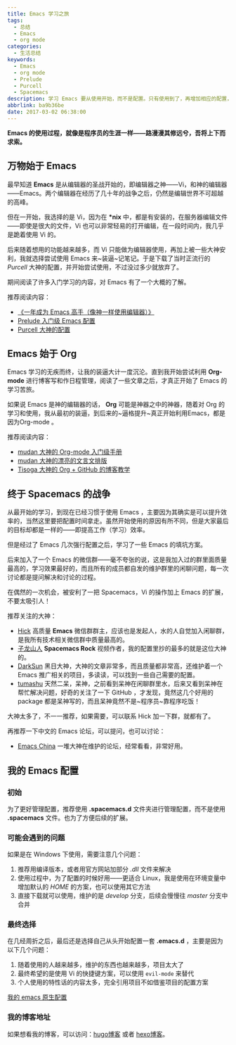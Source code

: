 ```yaml
---
title: Emacs 学习之旅
tags:
  - 总结
  - Emacs
  - org mode
categories:
  - 生活总结
keywords:
  - Emacs
  - org mode
  - Prelude
  - Purcell
  - Spacemacs
description: 学习 Emacs 要从使用开始，而不是配置。只有使用到了，再增加相应的配置，才是最好的配置。
abbrlink: ba9b36be
date: 2017-03-02 06:38:00
---
```


**Emacs 的使用过程，就像是程序员的生涯一样——路漫漫其修远兮，吾将上下而求索。**


## 万物始于 Emacs

最早知道 **Emacs** 是从编辑器的圣战开始的，即编辑器之神——Vi，和神的编辑器——Emacs。两个编辑器在经历了几十年的战争之后，仍然是编辑世界不可超越的高峰。

但在一开始，我选择的是 Vi，因为在 **\*nix** 中，都是有安装的，在服务器编辑文件——即使是很大的文件，Vi 也可以非常轻易的打开编辑，在一段时间内，我几乎是跪着使用 Vi 的。

后来随着想用的功能越来越多，而 Vi 只能做为编辑器使用，再加上被一些大神安利，我就选择尝试使用 Emacs 来~装逼~记笔记。于是下载了当时正流行的 _Purcell_ 大神的配置，并开始尝试使用，不过没过多少就放弃了。

期间阅读了许多入门学习的内容，对 Emacs 有了一个大概的了解。

推荐阅读内容：

- [《一年成为 Emacs 高手（像神一样使用编辑器）》](https://github.com/redguardtoo/mastering-emacs-in-one-year-guide/blob/master/guide-zh.org)
- [Prelude 入门级 Emacs 配置](https://github.com/bbatsov/prelude)
- [Purcell 大神的配置](https://github.com/purcell/emacs.d)

## Emacs 始于 Org

Emacs 学习的无疾而终，让我的装逼大计一度沉沦。直到我开始尝试利用 **Org-mode** 进行博客写和作日程管理，阅读了一些文章之后，才真正开始了 Emacs 的学习苦旅。

如果说 Emacs 是神的编辑器的话， **Org** 可能是神器之中的神器，随着对 Org 的学习和使用，我从最初的装逼，到后来的~逼格提升~真正开始利用Emacs，都是因为Org-mode 。

推荐阅读内容：

- [mudan 大神的 Org-mode 入门级手册](https://github.com/mudan/mudan.github.io/blob/master/Emacs/The%5FOrg%5FManual/The%5FOrg%5FManual.org)
- [mudan 大神的漂亮的文言文排版](https://github.com/mudan/mudan.github.io/blob/master/read/dx.org)
- [Tisoga 大神的 Org + GitHub 的博客教学](http://forrestchang.com/14824097554043.html)

## 终于 Spacemacs 的战争

从最开始的学习，到现在已经习惯于使用 Emacs ，主要因为其确实是可以提升效率的，当然这里要把配置时间拿走。虽然开始使用的原因有所不同，但是大家最后的目标却都是一样的——即提高工作（学习）效率。

但是经过了 Emacs 几次强行配置之后，学习了一些 Emacs 的填坑方案。

后来加入了一个 Emacs 的微信群——毫不夸张的说，这是我加入过的群里面质量最高的，学习效果最好的，而且所有的成员都自发的维护群里的闲聊问题，每一次讨论都是提问解决和讨论的过程。

在偶然的一次机会，被安利了一把 Spacemacs，Vi 的操作加上 Emacs 的扩展，不要太吸引人！

推荐关注的大神：

- [Hick](https://github.com/hick) 高质量 **Emacs** 微信群群主，应该也是发起人，水的人自觉加入闲聊群，是我所有技术相关微信群中质量最高的。
- [子龙山人](https://github.com/zilongshanren) **Spacemacs Rock** 视频作者，我的配置里抄的最多的就是这位大神的。
- [DarkSun](https://github.com/lujun9972)  黑日大神，大神的文章非常多，而且质量都非常高，还维护着一个 Emacs 推广相关的项目，多读读，可以找到一些自己需要的配置。
- [tumashu](https://github.com/tumashu) 天然二呆，呆神，之前看到呆神在闲聊群里水，后来又看到呆神在帮忙解决问题，好奇的关注了一下 GitHub ，才发现，竟然这几个好用的 package 都是呆神写的，而且呆神竟然不是~程序员~靠程序吃饭！

大神太多了，不一一推荐，如果需要，可以联系 Hick 加一下群，就都有了。

再推荐一下中文的 Emacs 论坛，可以提问，也可以讨论：

- [Emacs China](https://emacs-china.org) 一堆大神在维护的论坛，经常看看，非常好用。


## 我的 Emacs 配置


### 初始

为了更好管理配置，推荐使用 **.spacemacs.d** 文件夹进行管理配置，而不是使用 **.spacemacs** 文件。也为了方便后续的扩展。


### 可能会遇到的问题

如果是在 Windows 下使用，需要注意几个问题：

1.  推荐用编译版本，或者用官方网站加部分 *.dll* 文件来解决
2.  使用过程中，为了配置的时候好用——更适合 Linux，我是使用在环境变量中增加默认的 *HOME* 的方案，也可以使用其它方法
3.  直接下载就可以使用，维护的是 *develop* 分支，后续会慢慢往 *master* 分支中合并


### 最终选择

在几经周折之后，最后还是选择自己从头开始配置一套 **.emacs.d** ，主要是因为以下几个问题：

1. 随着使用的人越来越多，维护的东西也越来越多，项目太大了
2. 最终希望的是使用 Vi 的快捷键方案，可以使用 `evil-mode` 来替代
3. 个人使用的特性话的内容太多，完全引用项目不如借鉴项目的配置方案

[我的 emacs 原生配置](https://github.com/AboutEmacs/.emacs.d)


### 我的博客地址

如果想看我的博客，可以访问：[hugo博客](https://www.zucchiniy.cn) 或者 [hexo博客](https://zcodingtime.github.io)。
